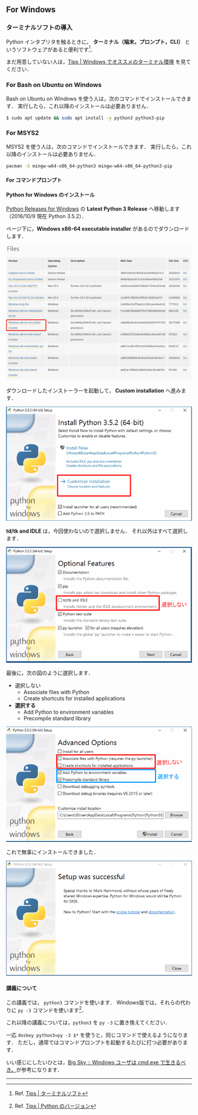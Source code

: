 ## For Windows

### ターミナルソフトの導入

Python インタプリタを触るときに，
**ターミナル（端末，プロンプト，CLI）** というソフトウェアがあると便利です[^†1]．

まだ用意していない人は，[Tips | Windows でオススメのターミナル環境](./Tips/Windowsターミナル環境構築/README.md) を見てください．

### For Bash on Ubuntu on Windows

Bash on Ubuntu on Windows を使う人は，次のコマンドでインストールできます．
実行したら，これ以降のインストールは必要ありません．

```bash
$ sudo apt update && sudo apt install -y python3 python3-pip
```

### For MSYS2

MSYS2 を使う人は，次のコマンドでインストールできます．
実行したら，これ以降のインストールは必要ありません．

```bash
pacman -S mingw-w64-x86_64-python3 mingw-w64-x86_64-python3-pip
```

#### For コマンドプロンプト

#### Python for Windows のインストール

[Python Releases for Windows] の **Latest Python 3 Release** へ移動します（2016/10/9 現在 Python 3.5.2）．

ページ下に，**Windows x86-64 executable installer** があるのでダウンロードします．

![](./imgs/windows/download.png)

ダウンロードしたインストーラーを起動して， **Custom installation** へ進みます．

![](./imgs/windows/installer_01.png)

**td/tk and IDLE** は，今回使わないので選択しません．
それ以外はすべて選択します．

![](./imgs/windows/installer_02.png)

最後に，次の図のように選択します．

- 選択しない
  - Associate files with Python
  - Create shortcuts for installed applications
- **選択する**
  - Add Python to environment variables
  - Precompile standard library

![](./imgs/windows/installer_03.png)

これで無事にインストールできました．

![](./imgs/windows/done.png)

[Python Releases for Windows]: https://www.python.org/downloads/windows/

#### 講義について

この講義では， `python3` コマンドを使います．
Windows版では，それらの代わりに `py -3` コマンドを使います[^†2]．

これ以降の講義については，`python3` を `py -3` に置き換えてください．

一応 `doskey python3=py -3 $*` を使うと，同じコマンドで使えるようになります．
ただし，通常ではコマンドプロンプトを起動するたびに打つ必要があります．

いい感じにしたいひとは，[Big Sky :: Windows ユーザは cmd.exe で生きるべき。](http://mattn.kaoriya.net/software/why-i-use-cmd-on-windows.htm)が参考になります．

-----

[^†1]: Ref. [Tips | ターミナルソフト](./Tips/ターミナルソフト.md)
[^†2]: Ref. [Tips | Python のバージョン](./Tips/Pythonのバージョン.md)
